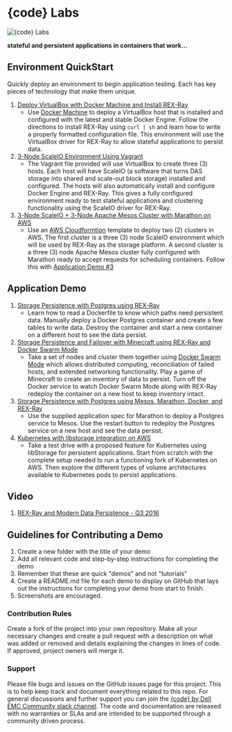 # {code} Labs

![{code} Labs](labs_header.jpg "{code} Labs")

**stateful and persistent applications in containers that work...**

## Environment QuickStart

Quickly deploy an environment to begin application testing. Each 
has key pieces of technology that make them unique.

1. [Deploy VirtualBox with Docker Machine and Install REX-Ray](https://github.com/codedellemc/labs/tree/master/setup-virtualbox-dockermachine)
    - Use [Docker Machine](https://github.com/docker/machine) to deploy a VirtualBox host that is installed and
    configured with the latest and stable Docker Engine. Follow the directions
    to install REX-Ray using `curl | sh` and learn how to write a properly
    formatted configuration file. This environment will use the VirtualBox
    driver for REX-Ray to allow stateful applications to persist data.
2. [3-Node ScaleIO Environment Using Vagrant](https://github.com/codedellemc/labs/tree/master/setup-scaleio-vagrant)
    - The Vagrant file provided will use VirtualBox to create three (3)
    hosts. Each host will have ScaleIO (a software that turns DAS
    storage into shared and scale-out block storage) installed and configured.
    The hosts will also automatically install and configure Docker Engine and
    REX-Ray. This gives a fully configured environment ready to test stateful
    applications and clustering functionality using the ScaleIO driver for
    REX-Ray.
3. [3-Node ScaleIO + 3-Node Apache Mesos Cluster with Marathon on AWS](http://scaleio-framework.readthedocs.io/en/latest/user-guide/demo/)
    - Use an [AWS Cloudformtion](https://aws.amazon.com/cloudformation/)
    template to deploy two (2) clusters in AWS. The first cluster is a three (3)
    node
    ScaleIO environment which will be used by REX-Ray as the storage platform. A
    second cluster is a three (3) node Apache Mesos cluster fully configured
    with Marathon ready to accept requests for scheduling containers. Follow
    this with [Application Demo #3](https://github.com/codedellemc/labs/tree/master/demo-persistence-with-postgres-marathon-docker)

## Application Demo

1. [Storage Persistence with Postgres using REX-Ray](https://github.com/codedellemc/labs/tree/master/demo-persistence-with-postgres-docker)
    - Learn how to read a Dockerfile to know which paths need persistent data.
    Manually deploy a Docker Postgres container and create a few tables to write
    data. Destroy the container and start a new container on a different host to
    see the data persist.
2. [Storage Persistence and Failover with Minecraft using REX-Ray and Docker Swarm Mode](https://github.com/codedellemc/labs/tree/master/demo-persistence-with-minecraft-docker)
    - Take a set of nodes and cluster them together using [Docker Swarm Mode](https://docs.docker.com/engine/swarm/)
    which allows distributed computing, reconciliation of failed hosts, and
    extended networking functionality. Play a game of Minecraft to create an
    inventory of data to persist. Turn off the Docker service to watch Docker
    Swarm Mode along with REX-Ray redeploy the container on a new host to keep
    inventory intact.
3. [Storage Persistence with Postgres using Mesos, Marathon, Docker, and REX-Ray](https://github.com/codedellemc/labs/tree/master/demo-persistence-with-postgres-marathon-docker)
    - Use the supplied application spec for Marathon to deploy a Postgres
    service to Mesos. Use the restart button to redeploy the Postgres service on
    a new host and see the data persist.
4. [Kubernetes with libstorage integration on AWS](https://github.com/codedellemc/labs/tree/master/demo-kubernetes-with-libstorage)
    - Take a test drive with a proposed feature for Kubernetes using libStorage
    for persistent applications. Start from scratch with the complete setup
    needed to run a functioning fork of Kubernetes on AWS. Then explore the
    different types of volume architectures available to Kubernetes pods to
    persist applications.

## Video

1. [REX-Ray and Modern Data Persistence - Q3 2016](https://www.youtube.com/watch?v=EnMsUKSsK0s&list=PLbssOJyyvHuWiBQAg9EFWH570timj2fxt&index=2)

## Guidelines for Contributing a Demo

1. Create a new folder with the title of your demo
2. Add all relevant code and step-by-step instructions for completing the demo
3. Remember that these are quick "demos" and not "tutorials"
4. Create a README.md file for each demo to display on GitHub that lays out the instructions for completing your demo from start to finish.
5. Screenshots are encouraged. 

### Contribution Rules

Create a fork of the project into your own repository. Make all your necessary changes and create a pull request with a description on what was added or removed and details explaining the changes in lines of code. If approved, project owners will merge it.


### Support

Please file bugs and issues on the GitHub issues page for this project. This is to help keep track and document everything related to this repo. For general discussions and further support you can join the [{code} by Dell EMC Community slack channel](http://community.codedellemc.com/). The code and documentation are released with no warranties or SLAs and are intended to be supported through a community driven process.